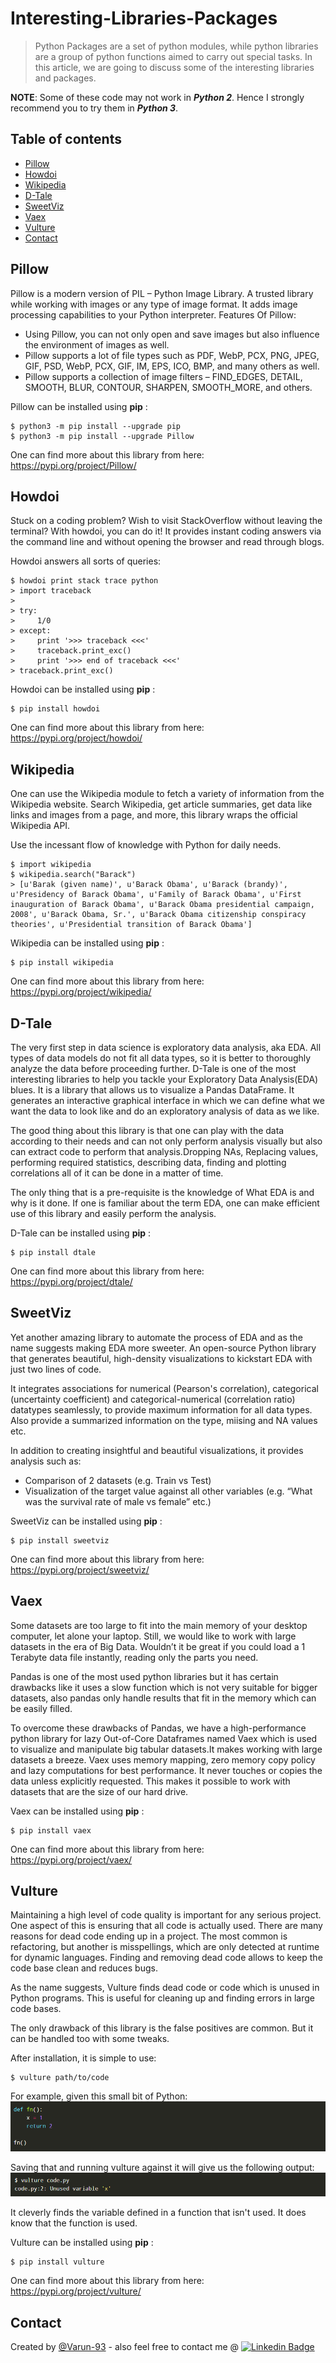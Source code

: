 # Interesting-Libraries-Packages
> Python Packages are a set of python modules, while python libraries are a group of python functions aimed to carry out special tasks. In this article, we are going to discuss some of the interesting libraries and packages.

**NOTE**: Some of these code may not work in **_Python 2_**. Hence I strongly recommend you to try them in **_Python 3_**.

## Table of contents
* [Pillow](#pillow)
* [Howdoi](#howdoi)
* [Wikipedia](#wikipedia)
* [D-Tale](#dtale)
* [SweetViz](#sweetviz)
* [Vaex](#vaex)
* [Vulture](#vulture)
* [Contact](#contact)


## Pillow
Pillow is a modern version of PIL – Python Image Library. A trusted library while working with images or any type of image format.
It adds image processing capabilities to your Python interpreter.
Features Of Pillow:
* Using Pillow, you can not only open and save images but also influence the environment of images as well.
* Pillow supports a lot of file types such as PDF, WebP, PCX, PNG, JPEG, GIF, PSD, WebP, PCX, GIF, IM, EPS, ICO, BMP, and many others as well.
* Pillow supports a collection of image filters – FIND_EDGES, DETAIL, SMOOTH, BLUR, CONTOUR, SHARPEN, SMOOTH_MORE, and others.

Pillow can be installed using **pip** :

```
$ python3 -m pip install --upgrade pip
$ python3 -m pip install --upgrade Pillow
```

One can find more about this library from here: https://pypi.org/project/Pillow/




## Howdoi
Stuck on a coding problem? Wish to visit StackOverflow without leaving the terminal? With howdoi, you can do it!
It provides instant coding answers via the command line and without opening the browser and read through blogs.

Howdoi answers all sorts of queries:

```
$ howdoi print stack trace python
> import traceback
>
> try:
>     1/0
> except:
>     print '>>> traceback <<<'
>     traceback.print_exc()
>     print '>>> end of traceback <<<'
> traceback.print_exc()
```

Howdoi can be installed using **pip** :

```
$ pip install howdoi
```

One can find more about this library from here: https://pypi.org/project/howdoi/




## Wikipedia
One can use the Wikipedia module to fetch a variety of information from the Wikipedia website.
Search Wikipedia, get article summaries, get data like links and images from a page, and more, this library wraps the official Wikipedia API.

Use the incessant flow of knowledge with Python for daily needs.

```
$ import wikipedia
$ wikipedia.search("Barack")
> [u'Barak (given name)', u'Barack Obama', u'Barack (brandy)', u'Presidency of Barack Obama', u'Family of Barack Obama', u'First inauguration of Barack Obama', u'Barack Obama presidential campaign, 2008', u'Barack Obama, Sr.', u'Barack Obama citizenship conspiracy theories', u'Presidential transition of Barack Obama']
```


Wikipedia can be installed using **pip** :

```
$ pip install wikipedia
```

One can find more about this library from here: https://pypi.org/project/wikipedia/




## D-Tale
The very first step in data science is exploratory data analysis, aka EDA. All types of data models do not fit all data types, so it is better to thoroughly analyze the data before proceeding further.
D-Tale is one of the most interesting libraries to help you tackle your Exploratory Data Analysis(EDA) blues. It is a library that allows us to visualize a Pandas DataFrame.
It generates an interactive graphical interface in which we can define what we want the data to look like and do an exploratory analysis of data as we like.

The good thing about this library is that one can play with the data according to their needs and can not only perform analysis visually but also can extract code to perform that analysis.Dropping NAs, Replacing values, performing required statistics, describing data, finding and plotting correlations all of it can be done in a matter of time.

The only thing that is a pre-requisite is the knowledge of What EDA is and why is it done.
If one is familiar about the term EDA, one can make efficient use of this library and easily perform the analysis. 

D-Tale can be installed using **pip** :

```
$ pip install dtale
```

One can find more about this library from here: https://pypi.org/project/dtale/




## SweetViz
Yet another amazing library to automate the process of EDA and as the name suggests making EDA more sweeter.
An open-source Python library that generates beautiful, high-density visualizations to kickstart EDA with just two lines of code.

It integrates associations for numerical (Pearson's correlation), categorical (uncertainty coefficient) and categorical-numerical (correlation ratio) datatypes seamlessly, to provide maximum information for all data types. Also provide a summarized information on the type, miising and NA values etc.

In addition to creating insightful and beautiful visualizations, it provides analysis such as:
* Comparison of 2 datasets (e.g. Train vs Test)
* Visualization of the target value against all other variables (e.g. “What was the survival rate of male vs female” etc.)

SweetViz can be installed using **pip** :

```
$ pip install sweetviz
```

One can find more about this library from here: https://pypi.org/project/sweetviz/




## Vaex
Some datasets are too large to fit into the main memory of your desktop computer, let alone your laptop. Still, we would like to work with large datasets in the era of Big Data.
Wouldn’t it be great if you could load a 1 Terabyte data file instantly, reading only the parts you need.

Pandas is one of the most used python libraries but it has certain drawbacks like it uses a slow function which is not very suitable for bigger datasets, also pandas only handle results that fit in the memory which can be easily filled.

To overcome these drawbacks of Pandas, we have a high-performance python library for lazy Out-of-Core Dataframes named Vaex which is used to visualize and manipulate big tabular datasets.It makes working with large datasets a breeze. Vaex uses memory mapping, zero memory copy policy and lazy computations for best performance. It never touches or copies the data unless explicitly requested. This makes it possible to work with datasets that are the size of our hard drive.

Vaex can be installed using **pip** :

```
$ pip install vaex
```

One can find more about this library from here: https://pypi.org/project/vaex/




## Vulture
Maintaining a high level of code quality is important for any serious project. One aspect of this is ensuring that all code is actually used. There are many reasons for dead code ending up in a project. The most common is refactoring, but another is misspellings, which are only detected at runtime for dynamic languages. Finding and removing dead code allows to keep the code base clean and reduces bugs.

As the name suggests, Vulture finds dead code or code which is unused in Python programs. This is useful for cleaning up and finding errors in large code bases.

The only drawback of this library is the false positives are common. But it can be handled too with some tweaks. 

After installation, it is simple to use:
```
$ vulture path/to/code
```
For example, given this small bit of Python:
![Vulture1 screenshot](./img/Vulture/vulture1.png)

Saving that and running vulture against it will give us the following output:
![Vulture2 screenshot](./img/Vulture/vulture2.png)

It cleverly finds the variable defined in a function that isn't used. It does know that the function is used.

Vulture can be installed using **pip** :

```
$ pip install vulture
```

One can find more about this library from here: https://pypi.org/project/vulture/


## Contact
Created by [@Varun-93](https://github.com/Varun-93) - also feel free to contact me @
[![Linkedin Badge](https://img.shields.io/badge/-VarunBhatia-blue?style=flat-square&logo=Linkedin&logoColor=white&link=https://www.linkedin.com/in/varun-bhatia-a20729a8/)](https://www.linkedin.com/in/varun-bhatia-a20729a8/)

